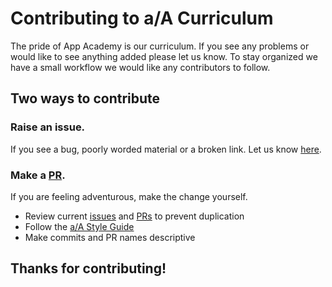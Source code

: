 # Contributing to a/A Curriculum

The pride of App Academy is our curriculum. If you see any problems or would like to see anything added please let us know. To stay organized we have a small workflow we would like any contributors to follow.

## Two ways to contribute

### Raise an issue.
If you see a bug, poorly worded material or a broken link. Let us know [here][issues].

### Make a [PR][pulls].

If you are feeling adventurous, make the change yourself.
* Review current [issues][issues] and [PRs][pulls] to prevent duplication
* Follow the [a/A Style Guide][style-guide]
* Make commits and PR names descriptive

## Thanks for contributing!

[issues]: https://github.com/appacademy/curriculum/issues
[pulls]: https://github.com/appacademy/curriculum/pulls
[style-guide]: ./course/style_guides
